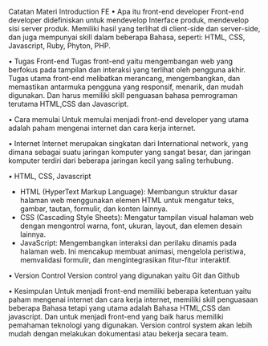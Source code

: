 Catatan Materi Introduction FE
•	Apa itu front-end developer 
Front-end developer didefiniskan untuk mendevelop Interface produk, mendevelop sisi server produk. Memiliki hasil yang terlihat di client-side dan server-side, dan juga mempunyai  skill dalam beberapa Bahasa, seperti: HTML, CSS, Javascript, Ruby, Phyton, PHP.

•	Tugas Front-end
Tugas front-end yaitu mengembangan web yang berfokus pada tampilan dan interaksi yang terlihat oleh pengguna akhir. Tugas utama front-end melibatkan merancang, mengembangkan, dan memastikan antarmuka pengguna yang responsif, menarik, dan mudah digunakan. Dan harus memiliki skill penguasan bahasa pemrograman terutama HTML,CSS dan Javascript.

•	Cara memulai 
Untuk memulai menjadi  front-end developer yang utama adalah  paham mengenai internet dan cara kerja internet.

•	Internet 
Internet merupakan singkatan dari International network, yang dimana sebagai suatu jaringan komputer yang sangat besar, dan jaringan komputer terdiri dari beberapa jaringan kecil yang saling terhubung.

•	HTML, CSS, Javascript
-	HTML (HyperText Markup Language): Membangun struktur dasar halaman web menggunakan elemen HTML untuk mengatur teks, gambar, tautan, formulir, dan konten lainnya.
-	CSS (Cascading Style Sheets): Mengatur tampilan visual halaman web dengan mengontrol warna, font, ukuran, layout, dan elemen desain lainnya.
-	JavaScript: Mengembangkan interaksi dan perilaku dinamis pada halaman web. Ini mencakup membuat animasi, mengelola peristiwa, memvalidasi formulir, dan mengintegrasikan fitur-fitur interaktif.

•	Version Control
Version control yang digunakan yaitu Git dan Github

•	Kesimpulan
Untuk menjadi front-end memiliki beberapa ketentuan yaitu paham mengenai internet dan cara kerja internet, memiliki skill penguasaan beberapa Bahasa tetapi yang utama adalah Bahasa HTML,CSS dan javascript. Dan untuk menjadi front-end yang baik harus memiliki pemahaman teknologi yang digunakan. Version control system akan lebih mudah dengan melakukan dokumentasi atau bekerja secara team.
